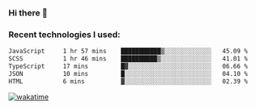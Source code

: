 ### Hi there 👋

### Recent technologies I used:
<!--START_SECTION:waka-->

```txt
JavaScript     1 hr 57 mins    ███████████▒░░░░░░░░░░░░░   45.09 %
SCSS           1 hr 46 mins    ██████████▒░░░░░░░░░░░░░░   41.01 %
TypeScript     17 mins         █▓░░░░░░░░░░░░░░░░░░░░░░░   06.66 %
JSON           10 mins         █░░░░░░░░░░░░░░░░░░░░░░░░   04.10 %
HTML           6 mins          ▓░░░░░░░░░░░░░░░░░░░░░░░░   02.39 %
```

<!--END_SECTION:waka-->
[![wakatime](https://wakatime.com/badge/user/fe50d444-0cee-4d14-a0b3-b9e8509eb4d0.svg)](https://wakatime.com/@fe50d444-0cee-4d14-a0b3-b9e8509eb4d0)
